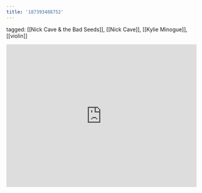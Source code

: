 ```yaml
---
title: '187393488752'
---
```

tagged: [[Nick Cave & the Bad Seeds]], [[Nick Cave]], [[Kylie Minogue]], [[violin]]
<iframe allow="accelerometer; autoplay; clipboard-write; encrypted-media; gyroscope; picture-in-picture" allowfullscreen="" frameborder="0" height="375" id="youtube_iframe" src="https://www.youtube.com/embed/chF244LWWqg?feature=oembed&amp;enablejsapi=1&amp;origin=https://safe.txmblr.com&amp;wmode=opaque" width="500"></iframe>